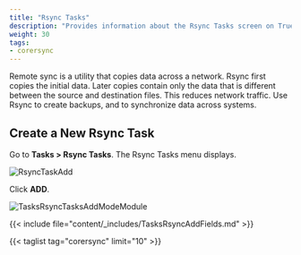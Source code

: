 ```yaml
---
title: "Rsync Tasks"
description: "Provides information about the Rsync Tasks screen on TrueNAS CORE."
weight: 30
tags:
- corersync
---
```


Remote sync is a utility that copies data across a network. Rsync first copies the initial data. Later copies contain only the data that is different between the source and destination files. This reduces network traffic. Use Rsync to create backups, and to synchronize data across systems.

## Create a New Rsync Task

Go to **Tasks > Rsync Tasks**. The Rsync Tasks menu displays.

![RsyncTaskAdd](/images/CORE/13.0/RsyncTaskAdd.png "Rsync Task: Add Module")

Click **ADD**.  

![TasksRsyncTasksAddModeModule](/images/CORE/Tasks/TasksRsyncTasksAddModeModule.png "Rsync Task: Module Mode")

{{< include file="content/_includes/TasksRsyncAddFields.md" >}}

{{< taglist tag="corersync" limit="10" >}}

